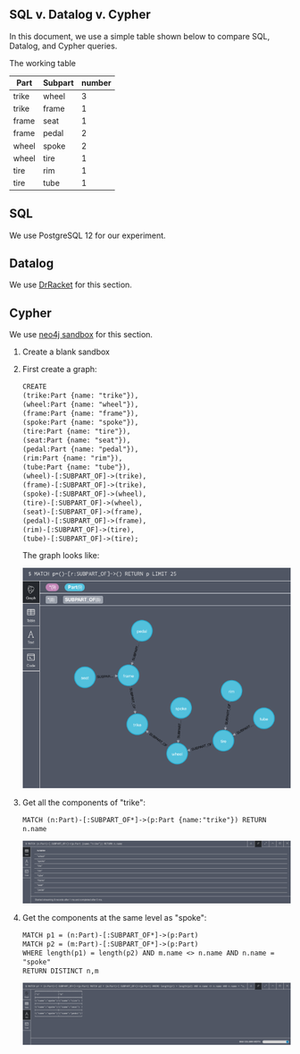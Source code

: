 ## SQL v. Datalog v. Cypher

In this document, we use a simple table shown below to compare
SQL, Datalog, and Cypher queries.

The working table

| Part  | Subpart | number |
|-------|---------|--------|
| trike | wheel   |  3     |
| trike | frame   | 1      |
| frame | seat    | 1      |
| frame | pedal   | 2      |
| wheel | spoke   | 2      |
| wheel | tire    | 1      |
| tire  | rim     | 1      |
| tire  | tube    | 1      |

## SQL

We use PostgreSQL 12 for our experiment. 


## Datalog

We use [DrRacket](https://docs.racket-lang.org/datalog/Tutorial.html?q=datalog) for this section.


## Cypher

We use [neo4j sandbox](https://sandbox.neo4j.com/) for this section.


1. Create a blank sandbox
1. First create a graph:

    ```Cypher
    CREATE 
    (trike:Part {name: "trike"}),
    (wheel:Part {name: "wheel"}),
    (frame:Part {name: "frame"}),
    (spoke:Part {name: "spoke"}),
    (tire:Part {name: "tire"}),
    (seat:Part {name: "seat"}),
    (pedal:Part {name: "pedal"}),
    (rim:Part {name: "rim"}),
    (tube:Part {name: "tube"}),
    (wheel)-[:SUBPART_OF]->(trike),
    (frame)-[:SUBPART_OF]->(trike),
    (spoke)-[:SUBPART_OF]->(wheel),
    (tire)-[:SUBPART_OF]->(wheel),
    (seat)-[:SUBPART_OF]->(frame),
    (pedal)-[:SUBPART_OF]->(frame),
    (rim)-[:SUBPART_OF]->(tire),
    (tube)-[:SUBPART_OF]->(tire);
    ```
    
    The graph looks like:
    
    ![graph](img/assembly_graph.png)

1. Get all the components of "trike":

    ```Cypher
    MATCH (n:Part)-[:SUBPART_OF*]->(p:Part {name:"trike"}) RETURN n.name
    ```
    
   ![result](img/assembly_comp.png)

1. Get the components at the same level as "spoke":

    ```Cypher
    MATCH p1 = (n:Part)-[:SUBPART_OF*]->(p:Part)
    MATCH p2 = (m:Part)-[:SUBPART_OF*]->(p:Part)
    WHERE length(p1) = length(p2) AND m.name <> n.name AND n.name = "spoke"
    RETURN DISTINCT n,m
    ```
    
    ![result](img/assembly_same_level.png)
